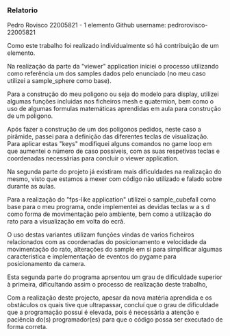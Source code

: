 ### Relatorio

Pedro Rovisco 22005821 - 1 elemento
Github username: pedrorovisco-22005821

Como este trabalho foi realizado individualmente só há contribuição de um elemento.

Na realização da parte da "viewer" application iniciei o processo utilizando como referência um dos samples dados pelo enunciado 
(no meu caso utilizei a sample_sphere como base).

Para a construção do meu poligono ou seja do modelo para display, utilizei algumas funções incluidas nos ficheiros mesh e quaternion,
bem como o uso de algumas formulas matemáticas aprendidas em aula para construção de um poligono.

Após fazer a construção de um dos poligonos pedidos, neste caso a pirâmide, passei para a definição das diferentes teclas de visualização.
Para aplicar estas "keys" modifiquei alguns comandos no game loop em que aumentei o número de caso possiveis, 
com as suas respetivas teclas e coordenadas necessárias para concluir o viewer application.

Na segunda parte do projeto já existiram mais dificuldades na realização do mesmo, visto que estamos a mexer com
código não utilizado e falado sobre durante as aulas.

Para a realização do "fps-like application" utilizei o sample_cubefall como base para o meu programa, onde implementei
as devidas teclas w a s d como forma de movimentação pelo ambiente, bem como a utilização do rato para a visualização em volta do ecrã.

O uso destas variantes utilizam funções vindas de varios ficheiros relacionados com as coordenadas do posicionamento e velocidade da movimentação do rato,
alterações do sample em si para simplificar algumas caracteristica e  implementação de eventos do pygame para posicionamento da camera.

Esta segunda parte do programa aprsentou um grau de dificuldade superior à primeira, dificultando assim o processo de realização deste trabalho,

Com a realização deste projecto, apesar da nova matéria aprendida e os obstáculos os quais tive que ultrapassar, concluí que o grau de dificuldade que a programação possui é elevada, pois é necessária a atenção e paciência do(s) programador(es) para que o código possa ser executado de forma correta. 



